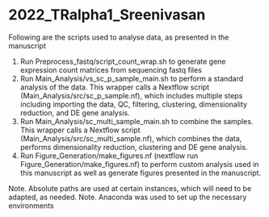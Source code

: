 # 2022_TRalpha1_Sreenivasan
Following are the scripts used to analyse data, as presented in the manuscript

1. Run Preprocess_fastq/script_count_wrap.sh to generate gene expression count matrices from sequencing fastq files
2. Run Main_Analysis/vs_sc_p_sample_main.sh to perform a standard analysis of the data. This wrapper calls a Nextflow script (Main_Analysis/src/sc_p_sample.nf), which includes multiple steps including importing the data, QC, filtering, clustering, dimensionality reduction, and DE gene analysis.
3. Run Main_Analysis/sc_multi_sample_main.sh to combine the samples. This wrapper calls a Nextflow script (Main_Analysis/src/sc_multi_sample.nf), which combines the data, performs dimensionality reduction, clustering and DE gene analysis.
4. Run Figure_Generation/make_figures.nf (nextflow run Figure_Generation/make_figures.nf) to perform custom analysis used in this manuscript as well as generate figures presented in the manuscript.


Note. Absolute paths are used at certain instances, which will need to be adapted, as needed.
Note. Anaconda was used to set up the necessary environments
